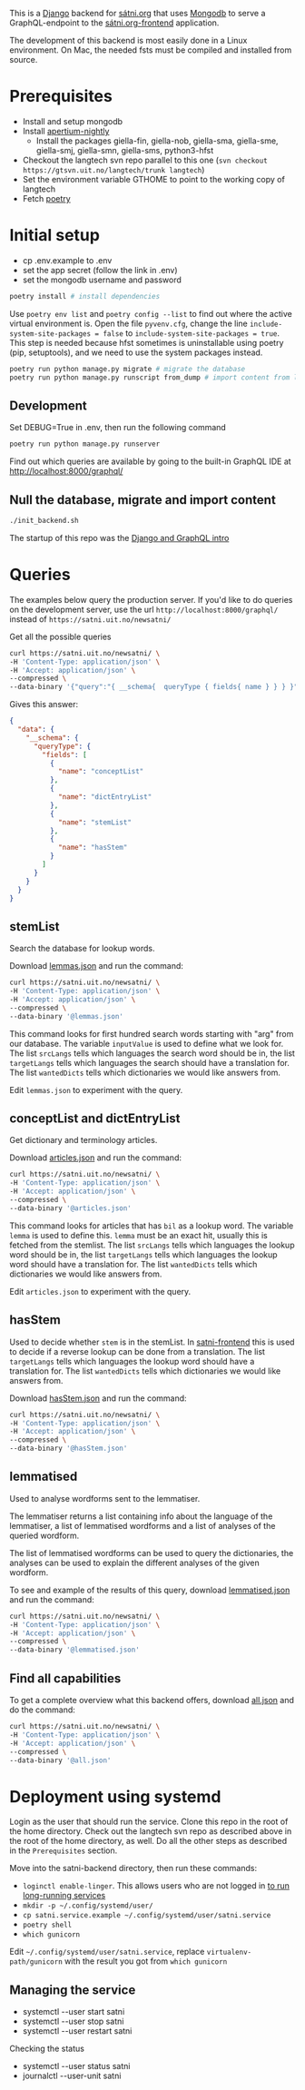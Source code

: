 This is a [Django](https://www.djangoproject.com/) backend for
[sátni.org](http://sátni.org) that uses [Mongodb](https://www.mongodb.com/) to
serve a GraphQL-endpoint to the
[sátni.org-frontend](https://github.com/divvun/satni-frontend) application.

The development of this backend is most easily done in a Linux environment. On
Mac, the needed fsts must be compiled and installed from source.

# Prerequisites

* Install and setup mongodb
* Install
  [apertium-nightly](https://wiki.apertium.org/wiki/Install_Apertium_core_using_packaging)
  * Install the packages giella-fin, giella-nob, giella-sma, giella-sme,
    giella-smj, giella-smn, giella-sms, python3-hfst
* Checkout the langtech svn repo parallel to this one
  (`svn checkout https://gtsvn.uit.no/langtech/trunk langtech`)
* Set the environment variable GTHOME to point to the working copy of langtech
* Fetch [poetry](https://python-poetry.org/docs/#installation)

# Initial setup

* cp .env.example to .env
* set the app secret (follow the link in .env)
* set the mongodb username and password

```bash
poetry install # install dependencies
```

Use `poetry env list` and `poetry config --list` to find out where the active
virtual environment is. Open the file `pyvenv.cfg`, change the line
`include-system-site-packages = false` to `include-system-site-packages = true`.
This step is needed because hfst sometimes is uninstallable using poetry (pip,
setuptools), and we need to use the system packages instead.

```bash
poetry run python manage.py migrate # migrate the database
poetry run python manage.py runscript from_dump # import content from langtech
```

## Development

Set DEBUG=True in .env, then run the following command

```bash
poetry run python manage.py runserver
```

Find out which queries are available by going to the built-in GraphQL IDE at
<http://localhost:8000/graphql/>

## Null the database, migrate and import content

```bash
./init_backend.sh
```

The startup of this repo was the
[Django and GraphQL intro](https://www.howtographql.com/graphql-python/1-getting-started/)

# Queries

The examples below query the production server. If you'd like to do queries on
the development server, use the url `http://localhost:8000/graphql/` instead of
`https://satni.uit.no/newsatni/`

Get all the possible queries

```bash
curl https://satni.uit.no/newsatni/ \
-H 'Content-Type: application/json' \
-H 'Accept: application/json' \
--compressed \
--data-binary '{"query":"{ __schema{  queryType { fields{ name } } } }"}'
```

Gives this answer:

```json
{
  "data": {
    "__schema": {
      "queryType": {
        "fields": [
          {
            "name": "conceptList"
          },
          {
            "name": "dictEntryList"
          },
          {
            "name": "stemList"
          },
          {
            "name": "hasStem"
          }
        ]
      }
    }
  }
}
```

## stemList

Search the database for lookup words.

Download [lemmas.json](lemmas.json) and run the command:

```bash
curl https://satni.uit.no/newsatni/ \
-H 'Content-Type: application/json' \
-H 'Accept: application/json' \
--compressed \
--data-binary '@lemmas.json'
```

This command looks for first hundred search words starting with "arg" from our
database. The variable `inputValue` is used to define what we look for. The list
`srcLangs` tells which languages the search word should be in, the list
`targetLangs` tells which languages the search should have a translation for.
The list `wantedDicts` tells which dictionaries we would like answers from.

Edit `lemmas.json` to experiment with the query.

## conceptList and dictEntryList

Get dictionary and terminology articles.

Download [articles.json](articles.json) and run the command:

```bash
curl https://satni.uit.no/newsatni/ \
-H 'Content-Type: application/json' \
-H 'Accept: application/json' \
--compressed \
--data-binary '@articles.json'
```

This command looks for articles that has `bil` as a lookup word. The variable
`lemma` is used to define this. `lemma` must be an exact hit, usually this is
fetched from the stemlist. The list `srcLangs` tells which languages the lookup
word should be in, the list `targetLangs` tells which languages the lookup word
should have a translation for. The list `wantedDicts` tells which dictionaries
we would like answers from.

Edit `articles.json` to experiment with the query.

## hasStem

Used to decide whether `stem` is in the stemList. In
[satni-frontend](https://github.com/divvun/satni-frontend) this is used to
decide if a reverse lookup can be done from a translation. The list
`targetLangs` tells which languages the lookup word should have a translation
for. The list `wantedDicts` tells which dictionaries we would like answers from.

Download [hasStem.json](hasStem.json) and run the command:

```bash
curl https://satni.uit.no/newsatni/ \
-H 'Content-Type: application/json' \
-H 'Accept: application/json' \
--compressed \
--data-binary '@hasStem.json'
```

## lemmatised

Used to analyse wordforms sent to the lemmatiser.

The lemmatiser returns a list containing info about the language of the
lemmatiser, a list of lemmatised wordforms and a list of analyses of the queried
wordform.

The list of lemmatised wordforms can be used to query the dictionaries, the
analyses can be used to explain the different analyses of the given wordform.

To see and example of the results of this query, download
[lemmatised.json](lemmatised.json) and run the command:

```bash
curl https://satni.uit.no/newsatni/ \
-H 'Content-Type: application/json' \
-H 'Accept: application/json' \
--compressed \
--data-binary '@lemmatised.json'
```

## Find all capabilities

To get a complete overview what this backend offers, download
[all.json](all.json) and do the command:

```bash
curl https://satni.uit.no/newsatni/ \
-H 'Content-Type: application/json' \
-H 'Accept: application/json' \
--compressed \
--data-binary '@all.json'
```

# Deployment using systemd

Login as the user that should run the service. Clone this repo in the root of
the home directory. Check out the langtech svn repo as described above in the
root of the home directory, as well. Do all the other steps as described in the
`Prerequisites` section.

Move into the satni-backend directory, then run these commands:

* `loginctl enable-linger`. This allows users who are not logged in
  [to run long-running services](https://www.freedesktop.org/software/systemd/man/loginctl.html)
* `mkdir -p ~/.config/systemd/user/`
* `cp satni.service.example ~/.config/systemd/user/satni.service`
* `poetry shell`
* `which gunicorn`

Edit `~/.config/systemd/user/satni.service`, replace `virtualenv-path/gunicorn`
with the result you got from `which gunicorn`

## Managing the service

* systemctl --user start satni
* systemctl --user stop satni
* systemctl --user restart satni

Checking the status

* systemctl --user status satni
* journalctl --user-unit satni
